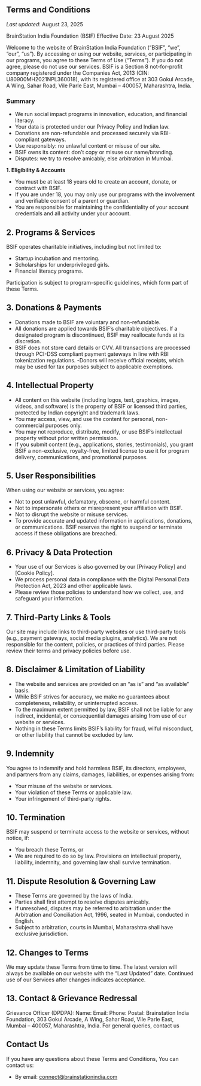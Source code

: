 ## Terms and Conditions

_Last updated_: August 23, 2025

BrainStation India Foundation (BSIF)
Effective Date: 23 August 2025

Welcome to the website of BrainStation India Foundation (“BSIF”, “we”, “our”, “us”). By accessing or using our website, services, or participating in our programs, you agree to these Terms of Use (“Terms”). If you do not agree, please do not use our services.
BSIF is a Section 8 not-for-profit company registered under the Companies Act, 2013 (CIN: U80900MH2021NPL360018), with its registered office at 303 Gokul Arcade, A Wing, Sahar Road, Vile Parle East, Mumbai – 400057, Maharashtra, India.

### Summary

- We run social impact programs in innovation, education, and financial literacy.
- Your data is protected under our Privacy Policy and Indian law.
- Donations are non-refundable and processed securely via RBI-compliant gateways.
- Use responsibly: no unlawful content or misuse of our site.
- BSIF owns its content: don’t copy or misuse our name/branding.
- Disputes: we try to resolve amicably, else arbitration in Mumbai.


**1. Eligibility & Accounts**

- You must be at least 18 years old to create an account, donate, or contract with BSIF.
- If you are under 18, you may only use our programs with the involvement and verifiable consent of a parent or guardian.
- You are responsible for maintaining the confidentiality of your account credentials and all activity under your account.

## 2. Programs & Services

BSIF operates charitable initiatives, including but not limited to:
- Startup incubation and mentoring.
- Scholarships for underprivileged girls.
- Financial literacy programs.

Participation is subject to program-specific guidelines, which form part of these Terms.

## 3. Donations & Payments 

- Donations made to BSIF are voluntary and non-refundable.
- All donations are applied towards BSIF’s charitable objectives. If a designated program is discontinued, BSIF may reallocate funds at its discretion.
- BSIF does not store card details or CVV. All transactions are processed through PCI-DSS compliant payment gateways in line with RBI tokenization regulations.
-Donors will receive official receipts, which may be used for tax purposes subject to applicable exemptions.


## 4. Intellectual Property

- All content on this website (including logos, text, graphics, images, videos, and software) is the property of BSIF or licensed third parties, protected by Indian copyright and trademark laws.
- You may access, view, and use the content for personal, non-commercial purposes only.
- You may not reproduce, distribute, modify, or use BSIF’s intellectual property without prior written permission.
- If you submit content (e.g., applications, stories, testimonials), you grant BSIF a non-exclusive, royalty-free, limited license to use it for program delivery, communications, and promotional purposes.


## 5. User Responsibilities

When using our website or services, you agree:
-	Not to post unlawful, defamatory, obscene, or harmful content.
-	Not to impersonate others or misrepresent your affiliation with BSIF.
-	Not to disrupt the website or misuse services.
-	To provide accurate and updated information in applications, donations, or communications.
BSIF reserves the right to suspend or terminate access if these obligations are breached.


## 6. Privacy & Data Protection
-	Your use of our Services is also governed by our [Privacy Policy] and [Cookie Policy].
-	We process personal data in compliance with the Digital Personal Data Protection Act, 2023 and other applicable laws.
-	Please review those policies to understand how we collect, use, and safeguard your information.

## 7. Third-Party Links & Tools
Our site may include links to third-party websites or use third-party tools (e.g., payment gateways, social media plugins, analytics). We are not responsible for the content, policies, or practices of third parties. Please review their terms and privacy policies before use.

## 8. Disclaimer & Limitation of Liability
-	The website and services are provided on an “as is” and “as available” basis.
-	While BSIF strives for accuracy, we make no guarantees about completeness, reliability, or uninterrupted access.
-	To the maximum extent permitted by law, BSIF shall not be liable for any indirect, incidental, or consequential damages arising from use of our website or services.
-	Nothing in these Terms limits BSIF’s liability for fraud, wilful misconduct, or other liability that cannot be excluded by law.

## 9. Indemnity
You agree to indemnify and hold harmless BSIF, its directors, employees, and partners from any claims, damages, liabilities, or expenses arising from:
-	Your misuse of the website or services.
-	Your violation of these Terms or applicable law.
-	Your infringement of third-party rights.

## 10. Termination
BSIF may suspend or terminate access to the website or services, without notice, if:
-	You breach these Terms, or
-	We are required to do so by law.
Provisions on intellectual property, liability, indemnity, and governing law shall survive termination.

## 11. Dispute Resolution & Governing Law
-	These Terms are governed by the laws of India.
-	Parties shall first attempt to resolve disputes amicably.
-	If unresolved, disputes may be referred to arbitration under the Arbitration and Conciliation Act, 1996, seated in Mumbai, conducted in English.
-	Subject to arbitration, courts in Mumbai, Maharashtra shall have exclusive jurisdiction.

## 12. Changes to Terms
We may update these Terms from time to time. The latest version will always be available on our website with the “Last Updated” date. Continued use of our Services after changes indicates acceptance.

## 13. Contact & Grievance Redressal
Grievance Officer (DPDPA):
Name:
Email:
Phone:
Postal: Brainstation India Foundation, 303 Gokul Arcade, A Wing, Sahar Road, Vile Parle East, Mumbai – 400057, Maharashtra, India.
For general queries, contact us 


## Contact Us

If you have any questions about these Terms and Conditions, You can contact us:

- By email: [connect@brainstationindia.com](mailto:connect@brainstationindia.com)
